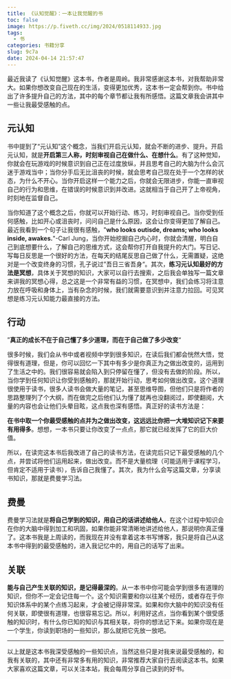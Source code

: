 ```yaml
---
title: 《认知觉醒》：一本让我觉醒的书
toc: false
image: https://p.fiveth.cc/img/2024/0518114933.jpg
tags:
  - 书
categories: 书籍分享
slug: 9c7a
date: 2024-04-14 21:57:47
---
```


最近我读了《认知觉醒》这本书，作者是周岭。我非常感谢这本书，对我帮助非常大。如果你想改变自己现在的生活，变得更加优秀，这本书一定会帮到你。书中给出了许多提升自己的方法，其中的每个章节都让我有所感悟。这篇文章我会讲其中一些让我最受感触的点。
## 元认知
书中提到了“元认知”这个概念，当我们开启元认知，就会不断的进步、提升。开启元认知，就是**开启第三人称，时刻审视自己在做什么、在想什么**。有了这种觉知，你就会在玩游戏的时候意识到自己正在过度放纵，并且思考自己的大脑为什么会沉迷于游戏当中；当你分手后无比沮丧的时候，就会思考自己现在处于一个怎样的状态，为什么不开心。当你开启这样一个能力之后，你就会无限进步，你能一直审视自己的行为和思维，在错误的时候意识到并改进。这就相当于自己开了上帝视角，时刻地在监督自己。

当你知道了这个概念之后，你就可以开始行动、练习，时刻审视自己。当你受到任何感触，比如开心或沮丧时，问问自己是什么原因，这会让你变得更加了解自己。最近我看到一个句子让我很有感触，"**who looks outisde, dreams; who looks inside, awakes.**"-Carl Jung，当你开始挖掘自己内心时，你就会清醒，明白自己到底想要什么，了解自己的思维方式，这会帮你打开自我提升的大门。写日记、写每日反思是一个很好的方法，在每天的结尾反思自己做了什么，无需置疑，这绝对是一个改变终身的习惯，孔子说过”吾日三省吾身“。其次，**练习元认知最好的方法是冥想**，具体关于冥想的知识，大家可以自行去搜索，之后我会单独写一篇文章来讲我的冥想心得，总之这是一个非常有益的习惯，在冥想中，我们会练习将注意力放在呼吸和身体上，当有杂念的时候，我们就需要意识到并注意力拉回。可见冥想是练习元认知能力最直接的方法。
## 行动
”**真正的成长不在于自己懂了多少道理，而在于自己做了多少改变**“

很多时候，我们会从书中或者视频中学到很多知识，在读后我们都会恍然大悟，觉得很有道理，但是，你可以回忆一下其中有多少是你真正为之做出改变的，运用到了生活之中的。我们很容易就会陷入到只停留在懂了，但没有去做的阶段。所以，当你学到任何知识让你受到感触的，那就开始行动，思考如何做出改变。这个道理很使用于读书，很多人读书会做大量的笔记，甚至思维导图，但他们只是将作者的思路整理列了个大纲，而在做完之后他们认为懂了就再也没翻阅过，即使翻阅，大量的内容也会让他们头晕目眩，这点我也深有感悟。真正好的读书方法是：

**在书中取一个你最受感触的点并为之做出改变，这远远比你把一大堆知识记下来要有用得多**。想想，一本书只要让你改变了一点点，那它就已经发挥了它的巨大价值。

所以，在读完这本书后我改进了自己的读书方法，在读完后只记下最受感触的几个点，并尝试将他们运用起来，做出改变。而不是大量梳理（可能适用于课程学习，但肯定不适用于读书），告诉自己我懂了。其次，我为什么会写这篇文章，分享读书知识，那就是费曼学习法。
## 费曼
费曼学习法就是**将自己学到的知识，用自己的话讲述给他人**，在这个过程中知识会在你的大脑中得到加工和巩固，如果你能非常清晰地讲述给他人，那说明你真正懂了。这本书我是上周读的，而我现在并没有拿着这本书写博客，我只是将自己从这本书中得到的最受感触的，进入我记忆中的，用自己的话写了出来。
## 关联
**能与自己产生关联的知识，是记得最深的**。从一本书中你可能会学到很多有道理的知识，但你不一定会记住每一个。这个知识需要和你以往某个经历，或者存在于你知识体系中的某个点练习起来，才会被记得非常深。如果和你大脑中的知识没有任何关联，即使很有道理，也很容易忘记。所以，利用好这点，当你看到某个很受感触的知识时，有什么你已知的知识与其相关联，将你的想法记下来。如果你现在是一个学生，你读到职场的一些知识，那么就把它先放一放吧。

------

以上就是这本书我深受感触的一些知识点，当然这些只是对我来说最受感触的，和我有关联的，其中还有非常多有用的知识，非常推荐大家自行去阅读这本书。如果大家喜欢这篇文章，可以关注本站，我会每周分享自己读到的好书。
